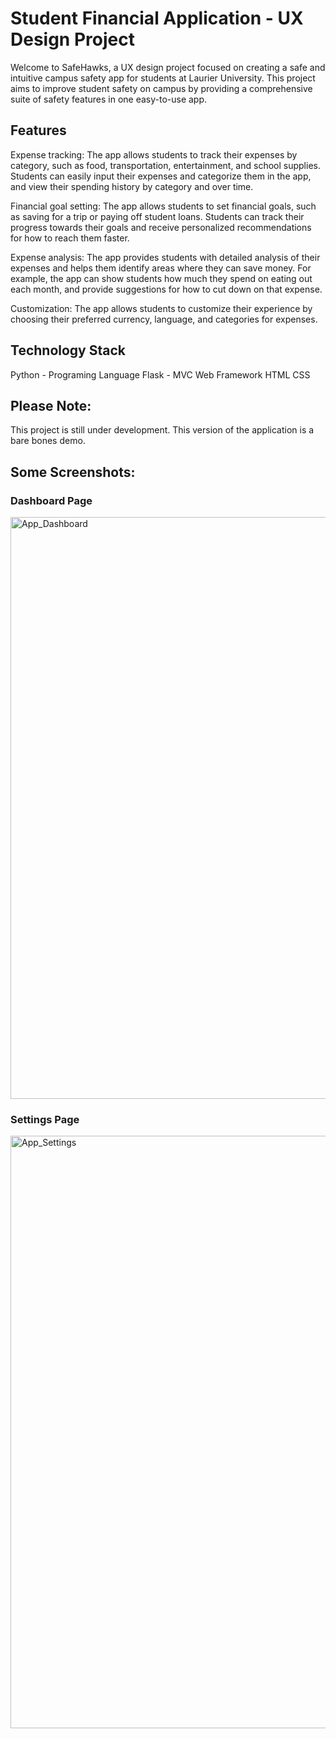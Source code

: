 # Student Financial Application  - UX Design Project
Welcome to SafeHawks, a UX design project focused on creating a safe and intuitive campus safety app for students at Laurier University. This project aims to improve student safety on campus by providing a comprehensive suite of safety features in one easy-to-use app.

## Features

Expense tracking: The app allows students to track their expenses by category, such as food, transportation, entertainment, and school supplies. Students can easily input their expenses and categorize them in the app, and view their spending history by category and over time.

Financial goal setting: The app allows students to set financial goals, such as saving for a trip or paying off student loans. Students can track their progress towards their goals and receive personalized recommendations for how to reach them faster.

Expense analysis: The app provides students with detailed analysis of their expenses and helps them identify areas where they can save money. For example, the app can show students how much they spend on eating out each month, and provide suggestions for how to cut down on that expense.

Customization: The app allows students to customize their experience by choosing their preferred currency, language, and categories for expenses.

## Technology Stack
Python - Programing Language
Flask - MVC Web Framework
HTML
CSS

## Please Note:
This project is still under development. This version of the application is a bare bones demo.

## Some Screenshots:
### Dashboard Page
<img width="931" alt="App_Dashboard" src="https://user-images.githubusercontent.com/67921530/236287943-fc83c266-66c8-4aa4-b031-cd8b1d3720bb.PNG">


### Settings Page
<img width="948" alt="App_Settings" src="https://user-images.githubusercontent.com/67921530/236287967-3fe21b7a-98e0-4a6b-8dcc-542eba1646e4.PNG">
